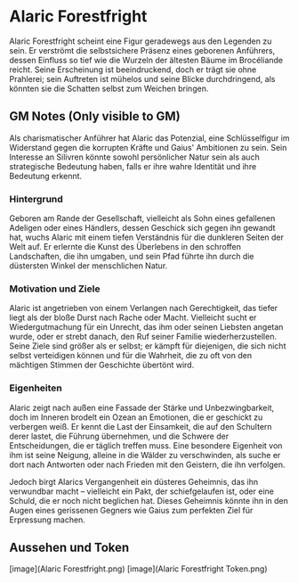 # Alaric Forestfright

Alaric Forestfright scheint eine Figur geradewegs aus den Legenden zu sein. Er verströmt die selbstsichere Präsenz eines geborenen Anführers, dessen Einfluss so tief wie die Wurzeln der ältesten Bäume im Brocéliande reicht. Seine Erscheinung ist beeindruckend, doch er trägt sie ohne Prahlerei; sein Auftreten ist mühelos und seine Blicke durchdringend, als könnten sie die Schatten selbst zum Weichen bringen.

## GM Notes (Only visible to GM)

Als charismatischer Anführer hat Alaric das Potenzial, eine Schlüsselfigur im Widerstand gegen die korrupten Kräfte und Gaius' Ambitionen zu sein. Sein Interesse an Silivren könnte sowohl persönlicher Natur sein als auch strategische Bedeutung haben, falls er ihre wahre Identität und ihre Bedeutung erkennt.

### Hintergrund

Geboren am Rande der Gesellschaft, vielleicht als Sohn eines gefallenen Adeligen oder eines Händlers, dessen Geschick sich gegen ihn gewandt hat, wuchs Alaric mit einem tiefen Verständnis für die dunkleren Seiten der Welt auf. Er erlernte die Kunst des Überlebens in den schroffen Landschaften, die ihn umgaben, und sein Pfad führte ihn durch die düstersten Winkel der menschlichen Natur.

### Motivation und Ziele

Alaric ist angetrieben von einem Verlangen nach Gerechtigkeit, das tiefer liegt als der bloße Durst nach Rache oder Macht. Vielleicht sucht er Wiedergutmachung für ein Unrecht, das ihm oder seinen Liebsten angetan wurde, oder er strebt danach, den Ruf seiner Familie wiederherzustellen. Seine Ziele sind größer als er selbst; er kämpft für diejenigen, die sich nicht selbst verteidigen können und für die Wahrheit, die zu oft von den mächtigen Stimmen der Geschichte übertönt wird.

### Eigenheiten

Alaric zeigt nach außen eine Fassade der Stärke und Unbezwingbarkeit, doch im Inneren brodelt ein Ozean an Emotionen, die er geschickt zu verbergen weiß. Er kennt die Last der Einsamkeit, die auf den Schultern derer lastet, die Führung übernehmen, und die Schwere der Entscheidungen, die er täglich treffen muss. Eine besondere Eigenheit von ihm ist seine Neigung, alleine in die Wälder zu verschwinden, als suche er dort nach Antworten oder nach Frieden mit den Geistern, die ihn verfolgen.

Jedoch birgt Alarics Vergangenheit ein düsteres Geheimnis, das ihn verwundbar macht – vielleicht ein Pakt, der schiefgelaufen ist, oder eine Schuld, die er noch nicht beglichen hat. Dieses Geheimnis könnte ihn in den Augen eines gerissenen Gegners wie Gaius zum perfekten Ziel für Erpressung machen.

## Aussehen und Token

[image](Alaric Forestfright.png)
[image](Alaric Forestfright Token.png)
